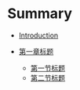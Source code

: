 # Summary

* [Introduction](README.md)

* [第一章标题](./chap1/index.md)
  * [第一节标题](./chap1/1-xxx.md)
  * [第二节标题](./chap1/2-xxx.md)